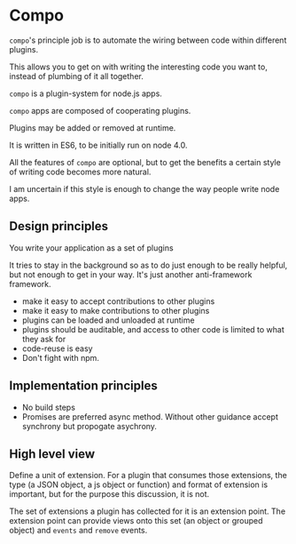Compo
=====
`compo`'s principle job is to automate the wiring between code within different plugins.

This allows you to get on with writing the interesting code you want to, instead of plumbing of it all together.

`compo` is a plugin-system for node.js apps. 

`compo` apps are composed of cooperating plugins. 

Plugins may be added or removed at runtime.

It is written in ES6, to be initially run on node 4.0.

All the features of `compo` are optional, but to get the benefits a certain style of writing code becomes more natural.

I am uncertain if this style is enough to change the way people write node apps.

Design principles
-----------------
You write your application as a set of plugins

It tries to stay in the background so as to do just enough to be really helpful, but not enough to get in your way. It's just another anti-framework framework.

* make it easy to accept contributions to other plugins
* make it easy to make contributions to other plugins
* plugins can be loaded and unloaded at runtime
* plugins should be auditable, and access to other code is limited to what they ask for
* code-reuse is easy
* Don't fight with npm.

Implementation principles
-------------------------
* No build steps
* Promises are preferred async method. Without other guidance accept synchrony but propogate asychrony.


High level view
---------------
Define a unit of extension. For a plugin that consumes those extensions, the type (a JSON object, a js object or function) and format of extension is important, but for the purpose this discussion, it is not.

The set of extensions a plugin has collected for it is an extension point. The extension point can provide views onto this set (an object or grouped object) and `events` and `remove` events.


